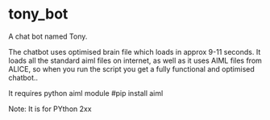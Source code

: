 # tony_bot
A chat bot named Tony. 

The chatbot uses optimised brain file which loads in approx 9-11 seconds. It loads all the standard aiml files on internet, as well as it uses AIML files from ALICE, so when you run the script you get a fully functional and optimised chatbot..
 
 It requires python aiml module
 #pip install aiml
 
 Note: It is for PYthon 2xx
